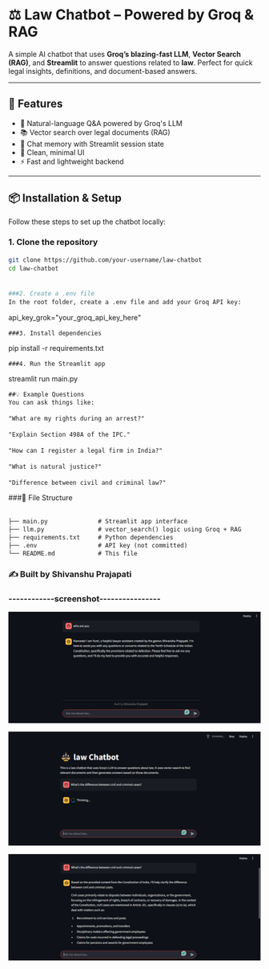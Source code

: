 
# ⚖️ Law Chatbot – Powered by Groq & RAG

A simple AI chatbot that uses **Groq’s blazing-fast LLM**, **Vector Search (RAG)**, and **Streamlit** to answer questions related to **law**. Perfect for quick legal insights, definitions, and document-based answers.

---

## 🚀 Features

- 💬 Natural-language Q&A powered by Groq's LLM  
- 📚 Vector search over legal documents (RAG)  
- 🧠 Chat memory with Streamlit session state  
- 🎨 Clean, minimal UI  
- ⚡ Fast and lightweight backend  

---

## 📦 Installation & Setup

Follow these steps to set up the chatbot locally:

### 1. Clone the repository

```bash
git clone https://github.com/your-username/law-chatbot
cd law-chatbot


###2. Create a .env file
In the root folder, create a .env file and add your Groq API key:

```
api_key_grok="your_groq_api_key_here"

```
###3. Install dependencies

```
pip install -r requirements.txt

```
###4. Run the Streamlit app

```
streamlit run main.py

```
##💡 Example Questions
You can ask things like:

"What are my rights during an arrest?"

"Explain Section 498A of the IPC."

"How can I register a legal firm in India?"

"What is natural justice?"

"Difference between civil and criminal law?"

```

###🧠 File Structure

```

├── main.py              # Streamlit app interface
├── llm.py               # vector_search() logic using Groq + RAG
├── requirements.txt     # Python dependencies
├── .env                 # API key (not committed)
└── README.md            # This file

```

###  ✍️ Built by Shivanshu Prajapati

###  ------------screenshot----------------

![App Screenshot](https://github.com/shivanshu099/law_chatbot/blob/main/sc_1.png)

![App Screenshot](https://github.com/shivanshu099/law_chatbot/blob/main/sc_2.png)

![App Screenshot](https://github.com/shivanshu099/law_chatbot/blob/main/sc_3.png)














